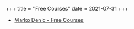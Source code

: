 +++
title = "Free Courses"
date = 2021-07-31
+++

- [Marko Denic - Free Courses](https://markodenic.com/free-courses/)
